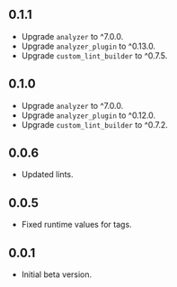 ## 0.1.1
- Upgrade `analyzer` to ^7.0.0.
- Upgrade `analyzer_plugin` to ^0.13.0.
- Upgrade `custom_lint_builder` to ^0.7.5.

## 0.1.0
- Upgrade `analyzer` to ^7.0.0.
- Upgrade `analyzer_plugin` to ^0.12.0.
- Upgrade `custom_lint_builder` to ^0.7.2.


## 0.0.6
- Updated lints.

## 0.0.5
- Fixed runtime values for tags.

## 0.0.1

- Initial beta version.
